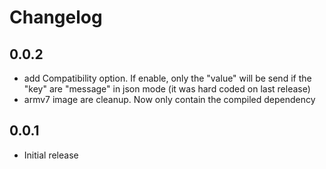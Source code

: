# Changelog

## 0.0.2

- add Compatibility option. If enable, only the "value" will be send if the "key" are "message" in json mode (it was hard coded on last release)
- armv7 image are cleanup. Now only contain the compiled dependency

## 0.0.1

- Initial release
